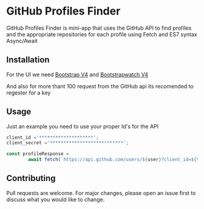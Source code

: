 # GitHub Profiles Finder

GitHub Profiles Finder is mini-app that uses the GitHub API to find profiles and the  appropriate repositories for each profile using Fetch and ES7 syntax Async/Await

## Installation

For the UI we need [Bootstrap V4](https://getbootstrap.com/docs/4.0/getting-started/introduction/) 
and [Bootstrapwatch V4](https://bootswatch.com/)

And also for more thant 100 request from the GitHub api its recomended to regester for a key 

## Usage

Just an example you need to use your proper Id's for the API

```Javascript
client_id ='********************';
client_secret ='***************************';

const profileResponse = 
        await fetch(`https://api.github.com/users/${user}?client_id=${this.client_id}&client_secret=${this.client_secret}`);

```

## Contributing
Pull requests are welcome. For major changes, please open an issue first to discuss what you would like to change.

